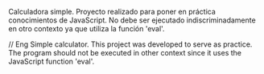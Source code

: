 Calculadora simple. Proyecto realizado para poner en práctica conocimientos de JavaScript. No debe ser ejecutado indiscriminadamente en otro contexto ya que utiliza la función 'eval'.

// Eng Simple calculator. This project was developed to serve as practice. The program should not be executed in other context since it uses the JavaScript function 'eval'.
